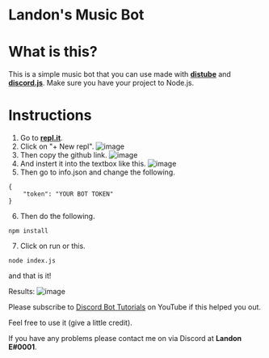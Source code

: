 # Landon's Music Bot

# What is this?
This is a simple music bot that you can use made with **[distube](https://distube.js.org/index.html#/)** and **[discord.js](https://discord.js.org/#/)**.
Make sure you have your project to Node.js.

# Instructions
1. Go to **[repl.it](https://replit.com/)**.
2. Click on "+ New repl".
![image](https://user-images.githubusercontent.com/75545991/126704385-4fa4daa3-4bb7-4dca-8c48-e2cfe176b7e8.png)
3. Then copy the github link.
![image](https://user-images.githubusercontent.com/75545991/126716231-33a773e5-754b-4d09-94c6-ebc2e5a74fb2.png)
4. And instert it into the textbox like this.
![image](https://user-images.githubusercontent.com/75545991/126704631-12ab8885-1b90-4898-b1d6-b434d87360eb.png)
5. Then go to info.json and change the following.
```
{
    "token": "YOUR BOT TOKEN"
}
```
6. Then do the following.
```
npm install
```
7. Click on run or this.
```
node index.js
```

and that is it!

Results:
![image](https://user-images.githubusercontent.com/75545991/126708328-5707f6cb-bc75-4f49-869a-e65ef07730b2.png)

Please subscribe to [Discord Bot Tutorials](https://www.youtube.com/channel/UCQqkYv3qVlpvc4_n1M8PA4w?sub_confirmation=1) on YouTube if this helped you out.

Feel free to use it (give a little credit).

If you have any problems please contact me on via Discord at **Landon E#0001**.
